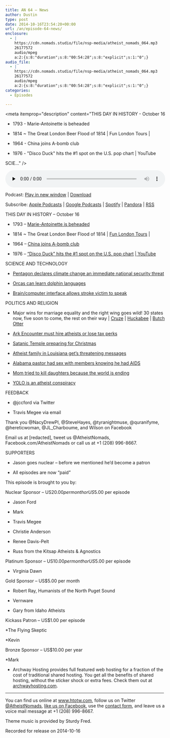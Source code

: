 ```yaml
---
title: AN 64 – News
author: Dustin
type: post
date: 2014-10-16T23:54:20+00:00
url: /an/episode-64-news/
enclosure:
  - |
    https://cdn.nomads.studio/file/nsp-media/atheist_nomads_064.mp3
    26177572
    audio/mpeg
    a:2:{s:8:"duration";s:8:"00:54:28";s:8:"explicit";s:1:"0";}
audio_file:
  - |
    https://cdn.nomads.studio/file/nsp-media/atheist_nomads_064.mp3
    26177572
    audio/mpeg
    a:2:{s:8:"duration";s:8:"00:54:28";s:8:"explicit";s:1:"0";}
categories:
  - Episodes

---
```

<div itemscope itemtype="http://schema.org/AudioObject">
  <meta itemprop="name" content="Episode 64 &#8211; News" />
  
  <meta itemprop="uploadDate" content="2014-10-16T17:54:20-06:00" />
  
  <meta itemprop="encodingFormat" content="audio/mpeg" />
  
  <meta itemprop="duration" content="PT54M28S" />
  
  <meta itemprop="description" content="THIS DAY IN HISTORY - October 16

* 1793 - Marie-Antoinette is beheaded

* 1814 ~ The Great London Beer Flood of 1814 | Fun London Tours |

* 1964 - China joins A-bomb club

* 1976 - &quot;Disco Duck&quot; hits the #1 spot on the U.S. pop chart | YouTube

SCIE..." />
  
  <meta itemprop="contentUrl" content="https://dts.podtrac.com/redirect.mp3/cdn.nomads.studio/file/nsp-media/atheist_nomads_064.mp3" />
  
  <meta itemprop="contentSize" content="25.0" />
  </p> 
  
  <div class="powerpress_player" id="powerpress_player_8319">
    <audio class="wp-audio-shortcode" id="audio-5174-63" preload="none" style="width: 100%;" controls="controls"><source type="audio/mpeg" src="https://dts.podtrac.com/redirect.mp3/cdn.nomads.studio/file/nsp-media/atheist_nomads_064.mp3?_=63" /><a href="https://dts.podtrac.com/redirect.mp3/cdn.nomads.studio/file/nsp-media/atheist_nomads_064.mp3">https://dts.podtrac.com/redirect.mp3/cdn.nomads.studio/file/nsp-media/atheist_nomads_064.mp3</a></audio>
  </div>
</div>

<p class="powerpress_links powerpress_links_mp3">
  Podcast: <a href="https://dts.podtrac.com/redirect.mp3/cdn.nomads.studio/file/nsp-media/atheist_nomads_064.mp3" class="powerpress_link_pinw" target="_blank" title="Play in new window" onclick="return powerpress_pinw('https://htotw.com/?powerpress_pinw=5174-podcast');" rel="nofollow">Play in new window</a> | <a href="https://dts.podtrac.com/redirect.mp3/cdn.nomads.studio/file/nsp-media/atheist_nomads_064.mp3" class="powerpress_link_d" title="Download" rel="nofollow" download="atheist_nomads_064.mp3">Download</a>
</p>

<p class="powerpress_links powerpress_subscribe_links">
  Subscribe: <a href="https://podcasts.apple.com/us/podcast/humanists-take-on-the-world/id530050098?mt=2&ls=1" class="powerpress_link_subscribe powerpress_link_subscribe_itunes" target="_blank" title="Subscribe on Apple Podcasts" rel="nofollow">Apple Podcasts</a> | <a href="https://www.google.com/podcasts?feed=aHR0cDovL2F0aGVpc3Rub21hZHMubGlic3luLmNvbS9yc3M%3D" class="powerpress_link_subscribe powerpress_link_subscribe_googleplay" target="_blank" title="Subscribe on Google Podcasts" rel="nofollow">Google Podcasts</a> | <a href="https://open.spotify.com/show/3LzK2xZGike6Tc1GEMtMbr?si=LieN9SNuTpq96smuaUsH8A" class="powerpress_link_subscribe powerpress_link_subscribe_spotify" target="_blank" title="Subscribe on Spotify" rel="nofollow">Spotify</a> | <a href="https://www.pandora.com/podcast/atheist-nomads/PC:10122?corr=62071012&part=ug" class="powerpress_link_subscribe powerpress_link_subscribe_pandora" target="_blank" title="Subscribe on Pandora" rel="nofollow">Pandora</a> | <a href="https://htotw.com/feed/podcast/" class="powerpress_link_subscribe powerpress_link_subscribe_rss" target="_blank" title="Subscribe via RSS" rel="nofollow">RSS</a>
</p>

THIS DAY IN HISTORY &#8211; October 16

* 1793 &#8211; <a href="http://www.history.com/this-day-in-history/marie-antoinette-is-beheaded" target="_blank" rel="noopener">Marie-Antoinette is beheaded</a>

* 1814 ~ The Great London Beer Flood of 1814 | <a href="http://www.funlondontours.com/news/london-beer-flood-1814" target="_blank" rel="noopener">Fun London Tours</a> |

* 1964 &#8211; <a href="http://www.history.com/this-day-in-history/china-joins-a-bomb-club" target="_blank" rel="noopener">China joins A-bomb club</a>

* 1976 &#8211; <a href="http://www.history.com/this-day-in-history/quotdisco-duckquot-hits-the-1-spot-on-the-us-pop-chart" target="_blank" rel="noopener">&#8220;Disco Duck&#8221; hits the #1 spot on the U.S. pop chart</a> <a href="http://www.bbc.co.uk/dna/place-london/plain/A42129876" target="_blank" rel="noopener">| </a><a href="https://www.youtube.com/watch?v=97RjuC9YeXg" target="_blank" rel="noopener">YouTube</a>

SCIENCE AND TECHNOLOGY

* <a href="http://mobile.nytimes.com/2014/10/14/us/pentagon-says-global-warming-presents-immediate-security-threat.html?_r=1&referrer=" target="_blank" rel="noopener">Pentagon declares climate change an immediate national security threat</a>

* <a href="http://www.sciencedaily.com/releases/2014/10/141007111055.htm" target="_blank" rel="noopener">Orcas can learn dolphin languages</a>

* <a href="http://www.newscientist.com/article/mg22429905.000-computer-mind-meld-gives-voice-to-man-after-a-stroke.html?cmpid=RSS|NSNS|2012-GLOBAL|online-news#.VDx-GHX081h" target="_blank" rel="noopener">Brain/computer interface allows stroke victim to speak</a>

POLITICS AND RELIGION

* Major wins for marriage equality and the right wing goes wild! 30 states now, five soon to come, the rest on their way | <a href="http://www.salon.com/2014/10/06/%E2%80%9Ctragic_and_indefensible%E2%80%9D_ted_cruz_loses_it_over_supreme_court_and_marriage_equality/" target="_blank" rel="noopener">Cruze</a> | <a href="http://www.rightwingwatch.org/content/huckabee-urges-states-ignore-rulings-marriage-equality-abortion-rights-church-state-separati" target="_blank" rel="noopener">Huckabee</a> | <a href="http://www.boiseweekly.com/CityDesk/archives/2014/10/14/governor-on-same-sex-marriage-federal-courts-are-mistaken" target="_blank" rel="noopener">Butch Otter</a>

* <a href="http://www.rawstory.com/rs/2014/10/kentucky-warns-noahs-ark-based-amusement-park-over-hiring-practices/" target="_blank" rel="noopener">Ark Encounter must hire atheists or lose tax perks</a>

* <a href="http://www.rawstory.com/rs/2014/10/satanic-temple-fires-early-shots-in-war-on-christmas-to-ensure-enough-time-for-legal-challenges/" target="_blank" rel="noopener">Satanic Temple preparing for Christmas</a>

* <a href="http://www.patheos.com/blogs/friendlyatheist/2014/10/10/atheist-family-in-louisiana-receives-threatening-messages-from-godly-people/" target="_blank" rel="noopener">Atheist family in Louisiana get’s threatening messages</a>

* <a href="http://www.rawstory.com/rs/2014/10/alabama-pastor-confesses-ive-been-having-sex-with-church-members-and-i-have-aids/" target="_blank" rel="noopener">Alabama pastor had sex with members knowing he had AIDS</a>

* <a href="http://www.rawstory.com/rs/2014/10/mom-tried-to-kill-daughters-after-receiving-end-of-the-world-messages-from-estranged-pastor-husband/" target="_blank" rel="noopener">Mom tried to kill daughters because the world is ending</a>

* <a href="http://www.rawstory.com/rs/2014/10/duck-dynasty-clan-candidate-claims-yolo-motto-is-an-atheist-conspiracy-brainwashing-a-generation/" target="_blank" rel="noopener">YOLO is an atheist conspiracy</a>

FEEDBACK

* @jccford via Twitter

* Travis Megee via email

Thank you @NacyDrewPI, @SteveHayes, @tyranightmuse, @quranifyme, @hereticwoman, @JL_Charboume, and Wilson on Facebook

Email us at [redacted], tweet us @AtheistNomads, Facebook.com/AtheistNomads or call us at +1 (208) 996-8667.

SUPPORTERS

* Jason goes nuclear &#8211; before we mentioned he’d become a patron

* All episodes are now “paid”

This episode is brought to you by:

Nuclear Sponsor &#8211; US$20.00 per month or US$5.00 per episode

* Jason Ford

* Mark

* Travis Megee

* Christie Anderson

* Renee Davis-Pelt

* Russ from the Kitsap Atheists & Agnostics

Platinum Sponsor – US$10.00 per month or US$5.00 per episode

* Virginia Dawn

Gold Sponsor – US$5.00 per month

* Robert Ray, Humanists of the North Puget Sound

* Vernware

* Gary from Idaho Atheists

Kickass Patron &#8211; US$1.00 per episode

*The Flying Skeptic

*Kevin

Bronze Sponsor &#8211; US$10.00 per year

*Mark

* Archway Hosting provides full featured web hosting for a fraction of the cost of traditional shared hosting. You get all the benefits of shared hosting, without the sticker shock or extra fees. Check them out at <a href="http://archwayhosting.com/" target="_blank" rel="noopener">archwayhosting.com</a>.

<hr width="500" />

You can find us online at <a href="https://www.htotw.com/" target="_blank" rel="noopener">www.htotw.com</a>, follow us on Twitter <a href="https://htotw.com/twitter" target="_blank" rel="noopener">@AtheistNomads</a>, <a href="https://htotw.com/facebook" target="_blank" rel="noopener">like us on Facebook</a>, use the [contact form](https://htotw.com/contact), and leave us a voice mail message at +1 (208) 996-8667.

Theme music is provided by Sturdy Fred.

Recorded for release on 2014-10-16